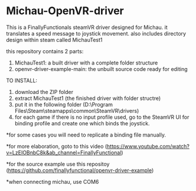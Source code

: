 # Michau-OpenVR-driver
This is a FinallyFunctionals steamVR driver designed for Michau. it translates a speed message to joystick movement.
also includes directory design within steam called MichauTest1

this repository contains 2 parts:

1. MichauTest1: a built driver with a complete folder structure
2. openvr-driver-example-main: the unbuilt source code ready for editing

TO INSTALL:

1. download the ZIP folder
2. extract MichauTest1 (the finished driver with folder structre)
3. put it in the following folder (D:\Program Files\Steam\steamapps\common\SteamVR\drivers)
4. for each game if there is no input profile used, go to the SteamVR UI for binding profile and create one which binds the joystick.

*for some cases you will need to replicate a binding file manually.

*for more elaboration, goto to this video (https://www.youtube.com/watch?v=LzEIOBnbC8k&ab_channel=FinallyFunctional)

*for the source example use this repositoy (https://github.com/finallyfunctional/openvr-driver-example)

*when connecting michau, use COM6
